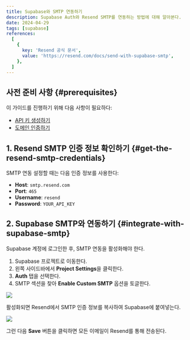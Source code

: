 ```yaml
---
title: Supabase와 SMTP 연동하기
description: Supabase Auth와 Resend SMTP를 연동하는 방법에 대해 알아본다.
date: 2024-04-29
tags: [supabase]
references:
  [
    {
      key: 'Resend 공식 문서',
      value: 'https://resend.com/docs/send-with-supabase-smtp',
    },
  ]
---
```


## 사전 준비 사항 {#prerequisites}

이 가이드를 진행하기 위해 다음 사항이 필요하다:

- [API 키 생성하기](https://resend.com/api-keys)
- [도메인 인증하기](https://resend.com/domains)

## 1. Resend SMTP 인증 정보 확인하기 {#get-the-resend-smtp-credentials}

SMTP 연동 설정할 때는 다음 인증 정보를 사용한다:

- **Host**: `smtp.resend.com`
- **Port**: `465`
- **Username**: `resend`
- **Password**: `YOUR_API_KEY`

## 2. Supabase SMTP와 연동하기 {#integrate-with-supabase-smtp}

Supabase 계정에 로그인한 후, SMTP 연동을 활성화해야 한다.

1.  Supabase 프로젝트로 이동한다.
2.  왼쪽 사이드바에서 **Project Settings**을 클릭한다.
3.  **Auth** 탭을 선택한다.
4.  SMTP 섹션을 찾아 **Enable Custom SMTP** 옵션을 토글한다.

![](https://s3.ap-northeast-2.amazonaws.com/vigorously.xyz/assets/images/resend-doc-smtp-supabase/1.png)

활성화되면 Resend에서 SMTP 인증 정보를 복사하여 Supabase에 붙여넣는다.

![](https://s3.ap-northeast-2.amazonaws.com/vigorously.xyz/assets/images/resend-doc-smtp-supabase/2.png)

그런 다음 **Save** 버튼을 클릭하면 모든 이메일이 Resend를 통해 전송된다.
